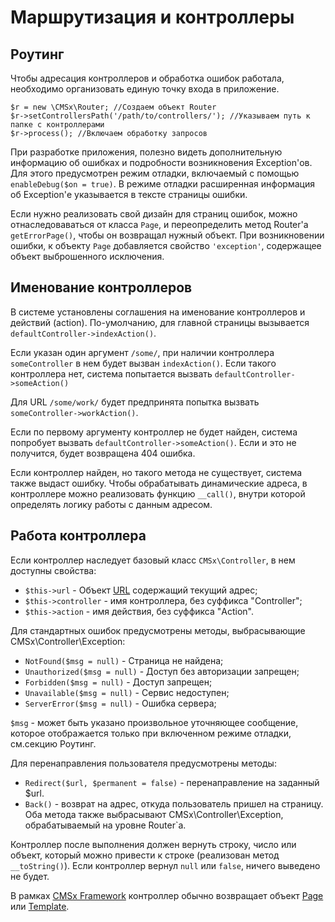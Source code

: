 Маршрутизация и контроллеры
===========================

## Роутинг

Чтобы адресация контроллеров и обработка ошибок работала, необходимо организовать единую точку входа в приложение.

    $r = new \CMSx\Router; //Создаем объект Router
    $r->setControllersPath('/path/to/controllers/'); //Указываем путь к папке с контроллерами
    $r->process(); //Включаем обработку запросов

При разработке приложения, полезно видеть дополнительную информацию об ошибках и подробности возникновения Exception'ов. Для этого предусмотрен режим отладки, включаемый с помощью `enableDebug($on = true)`. В режиме отладки расширенная информация об Exception'е указывается в тексте страницы ошибки.

Если нужно реализовать свой дизайн для страниц ошибок, можно отнаследоваваться от класса `Page`, и переопределить метод Router'a `getErrorPage()`, чтобы он возвращал нужный объект. При возникновении ошибки, к объекту `Page` добавляется свойство `'exception'`, содержащее объект выброшенного исключения.

## Именование контроллеров

В системе установлены соглашения на именование контроллеров и действий (action).
По-умолчанию, для главной страницы вызывается `defaultController->indexAction()`.

Если указан один аргумент `/some/`, при наличии контроллера `someController` в нем будет вызван `indexAction()`. Если такого контроллера нет, система попытается вызвать `defaultController->someAction()`

Для URL `/some/work/` будет предпринята попытка вызвать `someController->workAction()`.

Если по первому аргументу контроллер не будет найден, система попробует вызвать `defaultController->someAction()`. Если и это не получится, будет возвращена 404 ошибка.

Если контроллер найден, но такого метода не существует, система также выдаст ошибку. Чтобы обрабатывать динамические адреса, в контроллере можно реализовать функцию `__call()`, внутри которой определять логику работы с данным адресом.

## Работа контроллера

Если контроллер наследует базовый класс `CMSx\Controller`, в нем доступны свойства:
* `$this->url` - Объект [URL](https://github.com/cmsx/URL) содержащий текущий адрес;
* `$this->controller` - имя контроллера, без суффикса "Controller";
* `$this->action` - имя действия, без суффикса "Action".

Для стандартных ошибок предусмотрены методы, выбрасывающие CMSx\Controller\Exception:
* `NotFound($msg = null)` - Страница не найдена;
* `Unauthorized($msg = null)` - Доступ без авторизации запрещен;
* `Forbidden($msg = null)` - Доступ запрещен;
* `Unavailable($msg = null)` - Сервис недоступен;
* `ServerError($msg = null)` - Ошибка сервера;

`$msg` - может быть указано произвольное уточняющее сообщение, которое отображается только при включенном режиме отладки, см.секцию Роутинг.

Для перенаправления пользователя предусмотрены методы:
* `Redirect($url, $permanent = false)` - перенаправление на заданный $url.
* `Back()` - возврат на адрес, откуда пользователь пришел на страницу.
Оба метода также выбрасывают CMSx\Controller\Exception, обрабатываемый на уровне Router`a.

Контроллер после выполнения должен вернуть строку, число или объект, который можно привести к строке (реализован метод `__toString()`). Если контроллер вернул `null` или `false`, ничего выведено не будет.

В рамках [CMSx Framework](https://github.com/cmsx/FW) контроллер обычно возвращает объект [Page](https://github.com/cmsx/Page) или [Template](https://github.com/cmsx/Template).